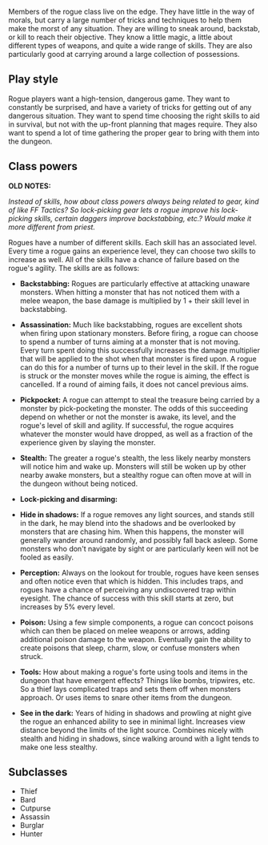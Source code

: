 Members of the rogue class live on the edge. They have little in the way of
morals, but carry a large number of tricks and techniques to help them make the
morst of any situation. They are willing to sneak around, backstab, or kill to
reach their objective. They know a little magic, a little about different types
of weapons, and quite a wide range of skills. They are also particularly good at
carrying around a large collection of possessions.

## Play style

Rogue players want a high-tension, dangerous game. They want to constantly be
surprised, and have a variety of tricks for getting out of any dangerous
situation. They want to spend time choosing the right skills to aid in survival,
but not with the up-front planning that mages require. They also want to spend a
lot of time gathering the proper gear to bring with them into the dungeon.

## Class powers

**OLD NOTES:**

*Instead of skills, how about class powers always being related to gear, kind of
like FF Tactics? So lock-picking gear lets a rogue improve his lock-picking
skills, certain daggers improve backstabbing, etc.? Would make it more different
from priest.*

Rogues have a number of different skills. Each skill has an associated level.
Every time a rogue gains an experience level, they can choose two skills to
increase as well. All of the skills have a chance of failure based on the
rogue's agility. The skills are as follows:

* **Backstabbing:** Rogues are particularly effective at attacking unaware
  monsters. When hitting a monster that has not noticed them with a melee
  weapon, the base damage is multiplied by 1 + their skill level in
  backstabbing.

* **Assassination:** Much like backstabbing, rogues are excellent shots when
  firing upon stationary monsters. Before firing, a rogue can choose to spend a
  number of turns aiming at a monster that is not moving. Every turn spent doing
  this successfully increases the damage multiplier that will be applied to the
  shot when that monster is fired upon. A rogue can do this for a number of
  turns up to their level in the skill. If the rogue is struck or the monster
  moves while the rogue is aiming, the effect is cancelled. If a round of aiming
  fails, it does not cancel previous aims.

* **Pickpocket:** A rogue can attempt to steal the treasure being carried by a
  monster by pick-pocketing the monster. The odds of this succeeding depend on
  whether or not the monster is awake, its level, and the rogue's level of skill
  and agility. If successful, the rogue acquires whatever the monster would have
  dropped, as well as a fraction of the experience given by slaying the monster.

* **Stealth:** The greater a rogue's stealth, the less likely nearby monsters
  will notice him and wake up. Monsters will still be woken up by other nearby
  awake monsters, but a stealthy rogue can often move at will in the dungeon
  without being noticed.

* **Lock-picking and disarming:**

* **Hide in shadows:** If a rogue removes any light sources, and stands still in
  the dark, he may blend into the shadows and be overlooked by monsters that are
  chasing him. When this happens, the monster will generally wander around
  randomly, and possibly fall back asleep. Some monsters who don't navigate by
  sight or are particularly keen will not be fooled as easily.

* **Perception:** Always on the lookout for trouble, rogues have keen senses and
  often notice even that which is hidden. This includes traps, and rogues have a
  chance of perceiving any undiscovered trap within eyesight. The chance of
  success with this skill starts at zero, but increases by 5% every level.

* **Poison:** Using a few simple components, a rogue can concoct poisons which
  can then be placed on melee weapons or arrows, adding additional poison damage
  to the weapon. Eventually gain the ability to create poisons that sleep,
  charm, slow, or confuse monsters when struck.

* **Tools:** How about making a rogue's forte using tools and items in the
  dungeon that have emergent effects? Things like bombs, tripwires, etc. So a
  thief lays complicated traps and sets them off when monsters approach. Or uses
  items to snare other items from the dungeon.

* **See in the dark:** Years of hiding in shadows and prowling at night give the
  rogue an enhanced ability to see in minimal light. Increases view distance
  beyond the limits of the light source. Combines nicely with stealth and hiding
  in shadows, since walking around with a light tends to make one less stealthy.

## Subclasses

* Thief
* Bard
* Cutpurse
* Assassin
* Burglar
* Hunter
